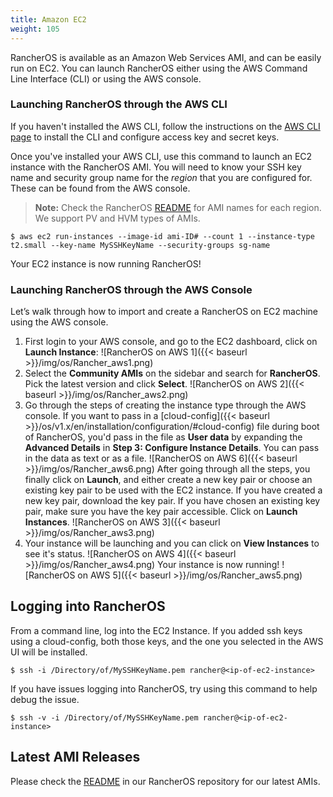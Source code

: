 ```yaml
---
title: Amazon EC2
weight: 105
---
```


RancherOS is available as an Amazon Web Services AMI, and can be easily run on EC2. You can launch RancherOS either using the AWS Command Line Interface (CLI) or using the AWS console.

### Launching RancherOS through the AWS CLI

If you haven't installed the AWS CLI, follow the instructions on the [AWS CLI page](http://aws.amazon.com/cli/) to install the CLI and configure access key and secret keys.

Once you've installed your AWS CLI, use this command to launch an EC2 instance with the RancherOS AMI. You will need to know your SSH key name and security group name for the _region_ that you are configured for. These can be found from the AWS console.

> **Note:** Check the RancherOS [README](https://github.com/rancher/os/blob/master/README.md) for AMI names for each region. We support PV and HVM types of AMIs.

```
$ aws ec2 run-instances --image-id ami-ID# --count 1 --instance-type t2.small --key-name MySSHKeyName --security-groups sg-name
```

Your EC2 instance is now running RancherOS!

### Launching RancherOS through the AWS Console

Let’s walk through how to import and create a RancherOS on EC2 machine using the AWS console.


1. First login to your AWS console, and go to the EC2 dashboard, click on **Launch Instance**:
    ![RancherOS on AWS 1]({{< baseurl >}}/img/os/Rancher_aws1.png)
2. Select the **Community AMIs** on the sidebar and search for **RancherOS**. Pick the latest version and click **Select**.
    ![RancherOS on AWS 2]({{< baseurl >}}/img/os/Rancher_aws2.png)
3. Go through the steps of creating the instance type through the AWS console. If you want to pass in a [cloud-config]({{< baseurl >}}/os/v1.x/en/installation/configuration/#cloud-config) file during boot of RancherOS, you'd pass in the file as **User data** by expanding the **Advanced Details** in **Step 3: Configure Instance Details**. You can pass in the data as text or as a file.
    ![RancherOS on AWS 6]({{< baseurl >}}/img/os/Rancher_aws6.png)
     After going through all the steps, you finally click on **Launch**, and either create a new key pair or choose an existing key pair to be used with the EC2 instance. If you have created a new key pair, download the key pair. If you have chosen an existing key pair, make sure you have the key pair accessible. Click on **Launch Instances**.
    ![RancherOS on AWS 3]({{< baseurl >}}/img/os/Rancher_aws3.png)
4. Your instance will be launching and you can click on **View Instances** to see it's status.
    ![RancherOS on AWS 4]({{< baseurl >}}/img/os/Rancher_aws4.png)
    Your instance is now running!
    ![RancherOS on AWS 5]({{< baseurl >}}/img/os/Rancher_aws5.png)

## Logging into RancherOS

From a command line, log into the EC2 Instance. If you added ssh keys using a cloud-config,
both those keys, and the one you selected in the AWS UI will be installed.

```
$ ssh -i /Directory/of/MySSHKeyName.pem rancher@<ip-of-ec2-instance>
```

If you have issues logging into RancherOS, try using this command to help debug the issue.

```
$ ssh -v -i /Directory/of/MySSHKeyName.pem rancher@<ip-of-ec2-instance>
```

## Latest AMI Releases

Please check the [README](https://github.com/rancher/os/blob/master/README.md) in our RancherOS repository for our latest AMIs.
